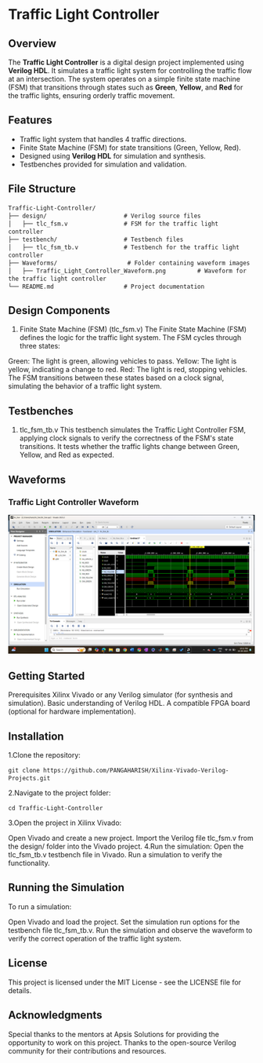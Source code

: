 # Traffic Light Controller

## Overview

The **Traffic Light Controller** is a digital design project implemented using **Verilog HDL**. It simulates a traffic light system for controlling the traffic flow at an intersection. The system operates on a simple finite state machine (FSM) that transitions through states such as **Green**, **Yellow**, and **Red** for the traffic lights, ensuring orderly traffic movement.

## Features

- Traffic light system that handles 4 traffic directions.
- Finite State Machine (FSM) for state transitions (Green, Yellow, Red).
- Designed using **Verilog HDL** for simulation and synthesis.
- Testbenches provided for simulation and validation.

## File Structure

```plaintext
Traffic-Light-Controller/
├── design/                      # Verilog source files
│   ├── tlc_fsm.v                # FSM for the traffic light controller
├── testbench/                   # Testbench files
│   ├── tlc_fsm_tb.v             # Testbench for the traffic light controller
├── Waveforms/                    # Folder containing waveform images
│   ├── Traffic_Light_Controller_Waveform.png         # Waveform for the traffic light controller
└── README.md                    # Project documentation
```

## Design Components
1. Finite State Machine (FSM) (tlc_fsm.v)
The Finite State Machine (FSM) defines the logic for the traffic light system. The FSM cycles through three states:

Green: The light is green, allowing vehicles to pass.
Yellow: The light is yellow, indicating a change to red.
Red: The light is red, stopping vehicles.
The FSM transitions between these states based on a clock signal, simulating the behavior of a traffic light system.

## Testbenches
1. tlc_fsm_tb.v
This testbench simulates the Traffic Light Controller FSM, applying clock signals to verify the correctness of the FSM's state transitions. It tests whether the traffic lights change between Green, Yellow, and Red as expected.

## Waveforms
### Traffic Light Controller Waveform
![Traffic Light Controller Waveform](Traffic_Light_Controller_Waveform.png)

## Getting Started
Prerequisites
Xilinx Vivado or any Verilog simulator (for synthesis and simulation).
Basic understanding of Verilog HDL.
A compatible FPGA board (optional for hardware implementation).

## Installation
1.Clone the repository:
```plaintext
git clone https://github.com/PANGAHARISH/Xilinx-Vivado-Verilog-Projects.git
```
2.Navigate to the project folder:
```plaintext
cd Traffic-Light-Controller
```
3.Open the project in Xilinx Vivado:

Open Vivado and create a new project.
Import the Verilog file tlc_fsm.v from the design/ folder into the Vivado project.
4.Run the simulation:
Open the tlc_fsm_tb.v testbench file in Vivado.
Run a simulation to verify the functionality.

## Running the Simulation
To run a simulation:

Open Vivado and load the project.
Set the simulation run options for the testbench file tlc_fsm_tb.v.
Run the simulation and observe the waveform to verify the correct operation of the traffic light system.
## License
This project is licensed under the MIT License - see the LICENSE file for details.

## Acknowledgments
Special thanks to the mentors at Apsis Solutions for providing the opportunity to work on this project.
Thanks to the open-source Verilog community for their contributions and resources.
